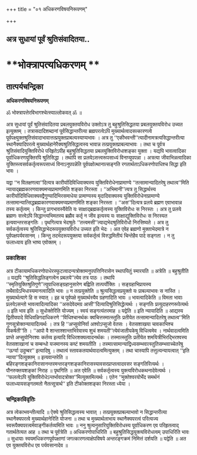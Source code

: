 +++
title = "०१ अधिकरणविषयनिरूपणम्"

+++


## अत्र सुधायां पूर्वं श्रुतिसंवादितया..

# **भोक्त्रापत्यधिकरणम् **

## **तात्पर्यचन्द्रिका**

**अधिकरणविषयनिरूपणम्**

ॐ भोक्त्रापत्तेरविभागश्चेत्स्याल्लोकवत् ॐ ॥

अत्र सुधायां पूर्वं श्रुतिसंवादितया प्रबलयुक्तयविरोध उक्तोऽत्र तु बहुश्रुतिसिद्धतया प्रबलयुक्तयविरोध उच्यत इत्युक्तम् । तत्रासदादिशब्दानां पूर्वसिद्धान्तरीत्या ब्रह्मपरत्वेऽपि मुख्यार्थत्वादसत्कारणत्वे पूर्वपक्ष्युक्तश्रुतिसंवादाभावात्तत्प्रयुक्तप्राबल्यस्याप्यभावः । अत्र तु ‘‘एकीभवन्ती’’त्यादीनामत्रत्यसिद्धान्तरीत्या स्थानैक्यादिपरत्वे मुख्यार्थहानेरैक्यश्रुतिसिद्धत्वस्य भावान्न तत्प्रयुक्तप्राबल्याभावः । तथा च पूर्वत्र श्रुतिसंवादियुक्तिविरोधे परिहृतेऽपीह बहुश्रुतिसिद्धतया प्रबलयुक्तिविरोधाशङ्का युक्ता । यद्यपि भावत्वादिका पूर्वाधिकरणयुक्तिरपि श्रुतिसिद्धा । तथापि सा प्रलयेऽसत्त्वरूपसाध्यं विनाप्युपपन्ना । अत्रत्या जीवाभिन्नत्वादिका युक्तिस्त्वसर्वकर्तृत्वरूपसाध्यं विनाऽनुपपन्नेति पूर्वपक्षोत्थानात्सङ्गति रगतार्थताऽधिकरणोपाधिश्च सिद्धा इति भावः ।

यद्वा ‘‘न विलक्षणत्वा’’दित्यत्र कारीर्यादिविधिवाक्यस्य युक्तिविरोधेनाप्रामाण्ये ‘‘तत्सामान्यादितरेषु तथात्व’’मिति न्यायाद्ब्रह्मकारणवाक्यमप्यप्रामाणमिति शङ्का निरस्ता । ‘‘अभिमानी’’त्यत्र तु सिद्धार्थस्य कारीर्यादिविधिवाक्यवद्वैगुण्यादिभिरसमाधेया प्रामाण्यस्य मृदादिवाक्यस्य युक्तिविरोधेनाप्रामाण्ये तत्सामान्यात्सिद्धब्रह्मकारणवाक्यमप्यप्रमाणमिति शङ्का निरस्ता । ‘‘अस’’दित्यत्र प्रलये ब्रह्मण एवाभावान्न तस्य कर्तृत्वम् । किन्तु प्रागभावस्यैवेति यः साक्षाद्ब्रह्मकर्तृत्वस्य युक्तिविरोधः स निरस्तः । अत्र तु प्रलये ब्रह्मणः सत्त्वेऽपि सिद्धान्त्यभिमतस्य ब्रह्मैव कर्तृ न जीव इत्यस्य यः साक्षाद्युक्तिविरोधः स निरस्यत इत्यवान्तरसङ्गतिः । पृथगित्यत्र भेदश्रुतेः ‘‘तत्त्वमसी’’त्याद्यभेदश्रुतिविरोधो निरसिष्यते । अत्र तु सर्वकर्तृत्वस्य श्रुतिसिद्धाभेदरूपयुक्तयविरोध उच्यत इति भेदः । अत एवेह ब्रह्मणो मुक्ताभेदमात्रे न पूर्वपक्षपर्यवसानम् । किन्तु तदभेदरूपयुक्तया सर्वकर्तृत्वं विरुद्धमितीयं चिन्तेहैव पादे सङ्गता । न तु फलाध्याय इति भाष्य एवोक्तम् ।

### **प्रकाशिका**

अत्र टीकायामधिकरणोपाधेरस्फुटत्वादन्यत्रोक्तमनुपपत्तिनिरासेन स्थापयितुं स्मारयति ॥ अत्रेति ॥ बहुश्रुतीति ॥ यद्यपि ‘‘श्रुतिसिद्धलिङ्गत्वेन प्रबलये’’त्येव तत्र पाठः । तथापि ‘‘स्मृतियुक्तिश्रुतिगुणे’’त्युपाधिसङ्ग्रहानुसारेण बह्विति तात्पर्योक्तिः । सङ्ग्रहाभिप्रायस्य तथैवाग्रेऽभिधास्यमानत्वादिति भावः ॥ न तत्प्रयुक्तेति ॥ श्रुत्यसिद्धत्वप्रयुक्तो यः प्राबल्याभावः स नास्ति । मुख्यार्थत्यागे हि स स्यात् । इह च पूर्वपक्षे मुख्यार्थस्यैव ग्रहणादिति भावः ॥ भावत्वादिकेति ॥ विमता भावाः प्रलयेऽसन्तो भावत्वादित्यादिका ‘‘असदेवेदमग्र आसी’’दित्यादिश्रुतिसिद्धेत्यर्थः । सङ्गतिः प्रत्युदाहरणरूपेत्यर्थः ॥ इति भाव इति ॥ सुधोक्तेरिति योज्यम् । स्वयं सङ्गत्यंतरमाह ॥ यद्वेति ॥ इति न्यायादिति ॥ आद्यस्य द्वितीयपादे विधिवन्निगदाधिकरणे ‘‘विधिश्चानर्थकः क्वचित्तस्मात्स्तुतिः प्रतीयेत तत्सामान्यादितरेषु तथात्व’’मिति गुणसूत्रोक्तन्यायादित्यर्थः । तत्र हि ‘‘अप्सुयोनिर्वा अश्वोऽप्सुजो वेतसः । वेतसशाखया चावकाभिश्च विकर्षती’’ति । ‘‘आपो वै शान्ताश्शान्ताभिरेवास्य शुचं शमयती’’त्येवंजातीयकेषु विधित्वमेव । नार्थवादत्वमिति प्राप्ते अप्सुयोनिरश्वः कर्तव्य इत्यादि विधिरशक्यत्वादनर्थकः । तस्मात्स्तुतिः प्रतीयेत शमयित्रीभिरद्भिरश्वस्य वेतसशाखानां च सम्बन्धो यजमानस्य कष्टं शमयतीति । तस्मात्सामान्याद्विध्यसम्भवात्स्तुतिसम्भवाच्चेतरेषु ‘‘ऊर्ग्वा उदुम्बर’’ इत्यादिषु । तथात्वं स्तावकतयार्थवादत्वमित्युक्तम् । तथा चास्यापि तत्तुल्यन्यायत्वात् ‘‘इति न्याया’’दित्युक्तम् ॥ इत्यवान्तरेति ॥ बहिरङ्गशङ्कानिरासानन्तरमन्तरङ्गशङ्कानिरासस्यावसरप्राप्तत्वादवसर सङ्गतिरित्यर्थः । पौनरुक्तयशङ्कां निराह ॥ पृथगिति ॥ अत एवेति ॥ सर्वकर्तृत्वस्य युक्त्यविरोधकथनादेवेत्यर्थः । ‘‘फलत्वेऽपि युक्तिविरोधेऽन्तर्भावादत्रोक्त’’मित्युक्तमित्यर्थः । एतेन ‘‘मुक्तेश्वरयोर्भेद समर्थनं फलाध्यायसङ्गतमतो नैतत्सूत्रार्थ’’ इति टीकोक्तशङ्का निरस्ता ध्येया ।

### **चन्द्रिकाविवृतिः**

अत्र त्वेकाभवन्तीत्यादि ॥ ऐक्ये श्रुतिसिद्धत्वस्य भावात् । तत्प्रयुक्तप्राबल्याभावो न सिद्धान्तरीत्या स्थानैक्यपरत्वे मुख्यार्थहानेरिति योजना ॥ तथा च मुख्यार्थलाभाय स्थानैक्यपरत्वं परित्यज्य स्वरूपैक्यपरत्वमेवाङ्गीकर्तव्यमिति भावः ॥ ननु श्रुत्यनुसारियुक्तिविरोधस्य पूर्वाधिकरण एव परिहृतत्वाद् गतार्थतेत्यत आह ॥ तथा च पूर्वत्रेति ॥ अधिकरणोपाधिरिति ॥ बहुश्रुतिसिद्धयुक्त्यविरोधत्वम् उपाधिरिति भावः ॥ सुधायाः स्वयमधिकरणपूर्वपक्षाणां जगत्कारणत्वाक्षेपविषये अन्तरङ्गक्रमं निमित्तं दर्शयति ॥ यद्वेति ॥ अत एव युक्तयविरोध एव पर्यवसानादेव ॥

